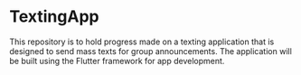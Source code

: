 # TextingApp
This repository is to hold progress made on a texting application that is designed to send mass texts for group announcements.
The application will be built using the Flutter framework for app development.
